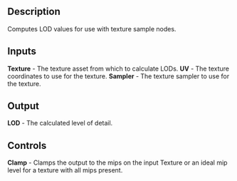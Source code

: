 ## Description
Computes LOD values for use with texture sample nodes.

## Inputs
**Texture** - The texture asset from which to calculate LODs.
**UV** - The texture coordinates to use for the texture.
**Sampler** - The texture sampler to use for the texture.

## Output
**LOD** - The calculated level of detail.

## Controls
**Clamp** - Clamps the output to the mips on the input Texture or an ideal mip level for a texture with all mips present.